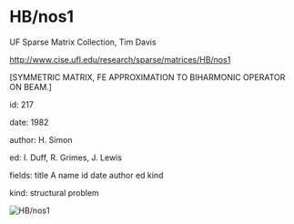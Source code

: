 # HB/nos1

 UF Sparse Matrix Collection, Tim Davis

 http://www.cise.ufl.edu/research/sparse/matrices/HB/nos1

 [SYMMETRIC MATRIX, FE APPROXIMATION TO BIHARMONIC OPERATOR ON BEAM.]

 id: 217

 date: 1982

 author: H. Simon

 ed: I. Duff, R. Grimes, J. Lewis

 fields: title A name id date author ed kind

 kind: structural problem

![HB/nos1](http://yifanhu.net/GALLERY/GRAPHS/GIF_SMALL/HB@nos1.gif)
